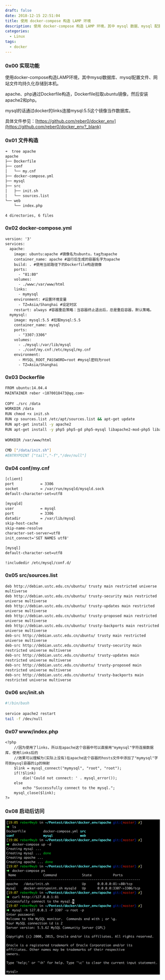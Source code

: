 ```yaml
---
draft: false
date: 2018-12-15 22:51:04
title: 使用 docker-compose 构造 LAMP 环境
description: 使用 docker-compose 构造 LAMP 环境，其中 mysql 数据、mysql 配置文件、网站文件均为持久化存储。
categories:
  - Linux
tags:
  - docker
---
```


### 0x00 实现功能
使用docker-compose构造LAMP环境，其中mysql数据库、mysql配置文件、网站文件均持久化存储到本机。

apache、php通过Dockerfile构造，Dockerfile拉取ubuntu镜像，然后安装apache2和php。

mysql的话通过docker的links连接mysql:5.5这个镜像当作数据库。

具体文件参见：[https://github.com/reber0/docker_env](https://github.com/reber0/docker_env?_blank)

### 0x01 文件构造
```
➜  tree apache
apache
├── Dockerfile
├── conf
│   └── my.cnf
├── docker-compose.yml
├── mysql
├── src
│   ├── init.sh
│   └── sources.list
└── web
    └── index.php

4 directories, 6 files
```

### 0x02 docker-compose.yml
```
version: '3'
services:
  apache:
    image: ubuntu:apache #镜像名为ubuntu，tag为apache
    container_name: apache #运行后生成的容器名字为apache
    build: . #使用当前路径下的Dockerfile构造镜像
    ports:
      - "81:80"
    volumes:
      - ./www:/var/www/html
    links:
      - mymysql
    environment: #设置环境变量
      - TZ=Asia/Shanghai #设定时区
    restart: always #容器重启策略：当容器终止退出后，总是重启容器，默认策略。
  mymysql:
    image: mysql:5.5 #拉取mysql:5.5
    container_name: mysql
    ports:
      - "3307:3306"
    volumes:
      - ./mysql:/var/lib/mysql
      - ./conf/my.cnf:/etc/mysql/my.cnf
    environment:
      - MYSQL_ROOT_PASSWORD=root #mysql密码为root
      - TZ=Asia/Shanghai
```

### 0x03 Dockerfile
```bash
FROM ubuntu:14.04.4
MAINTAINER reber <1070018473@qq.com>

COPY ./src /data
WORKDIR /data
RUN chmod +x init.sh
RUN cp sources.list /etc/apt/sources.list && apt-get update
RUN apt-get install -y apache2
RUN apt-get install -y php5 php5-gd php5-mysql libapache2-mod-php5 libapache2-mod-auth-mysql

WORKDIR /var/www/html

CMD ["/data/init.sh"]
#ENTRYPOINT ["tail","-f","/dev/null"]
```

### 0x04 conf/my.cnf
```
[client]
port            = 3306
socket          = /var/run/mysqld/mysqld.sock
default-character-set=utf8

[mysqld]
user            = mysql
port            = 3306
datadir         = /var/lib/mysql
skip-host-cache
skip-name-resolve
character-set-server=utf8
init_connect='SET NAMES utf8'

[mysql]
default-character-set=utf8

!includedir /etc/mysql/conf.d/
```

### 0x05 src/sources.list
```
deb http://debian.ustc.edu.cn/ubuntu/ trusty main restricted universe multiverse
deb http://debian.ustc.edu.cn/ubuntu/ trusty-security main restricted universe multiverse
deb http://debian.ustc.edu.cn/ubuntu/ trusty-updates main restricted universe multiverse
deb http://debian.ustc.edu.cn/ubuntu/ trusty-proposed main restricted universe multiverse
deb http://debian.ustc.edu.cn/ubuntu/ trusty-backports main restricted universe multiverse
deb-src http://debian.ustc.edu.cn/ubuntu/ trusty main restricted universe multiverse
deb-src http://debian.ustc.edu.cn/ubuntu/ trusty-security main restricted universe multiverse
deb-src http://debian.ustc.edu.cn/ubuntu/ trusty-updates main restricted universe multiverse
deb-src http://debian.ustc.edu.cn/ubuntu/ trusty-proposed main restricted universe multiverse
deb-src http://debian.ustc.edu.cn/ubuntu/ trusty-backports main restricted universe multiverse
```

### 0x06 src/init.sh
```bash
#!/bin/bash

service apache2 restart
tail -f /dev/null
```

### 0x07 www/index.php
```
<?php
    //因为使用了links，所以在apache这个容器中可以直接用"mymysql"字符连接数据库，使用links后的
    //效果可以理解为(实际上没有)在apache这个容器的hosts文件中添加了"mymysql"字符到mysql容器的ip的映射
    $link = mysql_connect("mymysql", "root", "root");
    if(!$link)
        die('Could not connect: ' . mysql_error());
    else
        echo "Successfully connect to the mysql.";
    mysql_close($link);
?>
```

### 0x08 启动后访问
![80](/img/post/20181215-231620.png)
